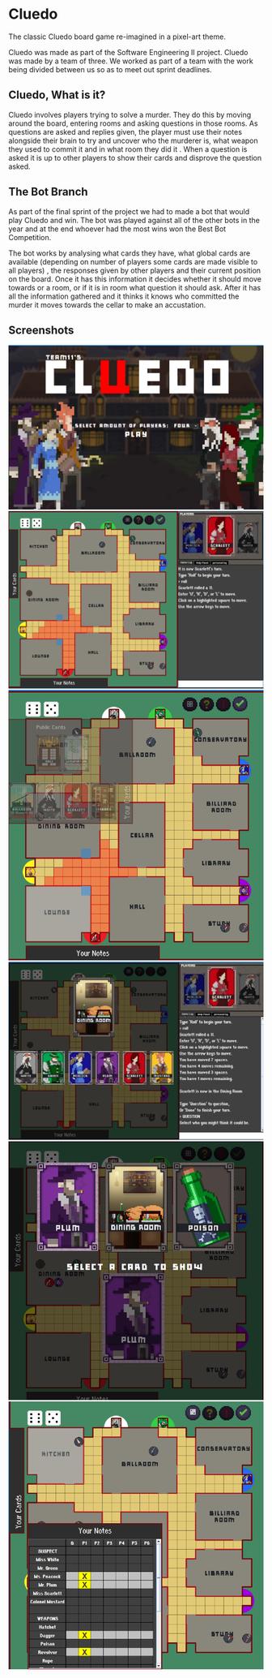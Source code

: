 # Cluedo
The classic Cluedo board game re-imagined in a pixel-art theme.

Cluedo was made as part of the Software Engineering II project. Cluedo was made by a team of three. We worked as part of a team with the
work being divided between us so as to meet out sprint deadlines.

## Cluedo, What is it?
Cluedo involves players trying to solve a murder. They do this by moving around the board, entering rooms and asking questions in those rooms.
As questions are asked and replies given, the player must use their notes alongside their brain to try and uncover who the murderer is, what weapon they used to commit it and in what room they did it
. When a question is asked it is up to other players to show their cards and disprove the question asked.

## The Bot Branch
As part of the final sprint of the project we had to made a bot that would play Cluedo and win. The bot was played against all of the other bots in
the year and at the end whoever had the most wins won the Best Bot Competition. 

The bot works by analysing what cards they have, what global cards are available (depending on number of players some cards are made visible to all players) 
, the responses given by other players and their current position on the board. Once it has this information it decides whether it should move towards or a room,
or if it is in room what question it should ask. After it has all the information gathered and it thinks it knows who committed the murder it moves towards the cellar to 
make an accustation.

## Screenshots
![alt text](https://github.com/JackGeraghty/Cluedo/blob/master/Cluedo_01.PNG)![alt text](https://github.com/JackGeraghty/Cluedo/blob/master/Cluedo_02.PNG)
![alt text](https://github.com/JackGeraghty/Cluedo/blob/master/Cluedo_03.PNG)
![alt text](https://github.com/JackGeraghty/Cluedo/blob/master/Cluedo_04.PNG)
![alt text](https://github.com/JackGeraghty/Cluedo/blob/master/Cluedo_05.PNG)
![alt text](https://github.com/JackGeraghty/Cluedo/blob/master/Cluedo_06.PNG)
